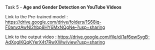 Task 5 - **Age and Gender Detection on YouTube Videos**

Link to the Pre-trained model : https://drive.google.com/drive/folders/1S68iq-F0anvzAwNl2hbp8HY6MxNQgNe-?usp=sharing

Link to the output video : https://drive.google.com/file/d/1af6qwSygB-AdXogIKQqKYerX4t7RwXWw/view?usp=sharing
